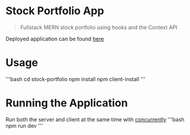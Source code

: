 # Stock Portfolio App

> Fullstack MERN stock portfolio using hooks and the Context API

Deployed application can be found [here](https://ttp-fullstack-stock-portfolio.herokuapp.com/)

# Usage

'''bash
cd stock-portfolio
npm install
npm client-install
'''

# Running the Application

Run both the server and client at the same time with [concurrently](https://www.npmjs.com/package/concurrently)
'''bash
npm run dev
'''
